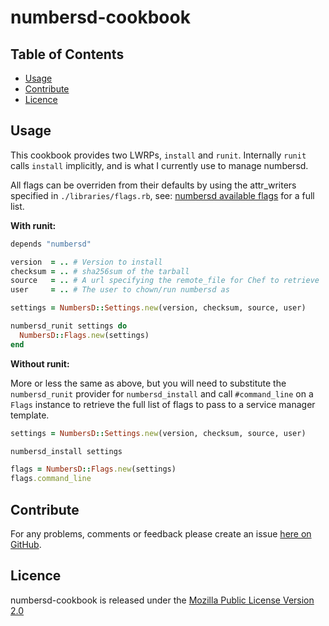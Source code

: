 # numbersd-cookbook

Table of Contents
-----------------

* [Usage](#usage)
* [Contribute](#contribute)
* [Licence](#licence)


## Usage

This cookbook provides two LWRPs, `install` and `runit`. Internally `runit`
calls `install` implicitly, and is what I currently use to manage numbersd.

All flags can be overriden from their defaults by using the attr_writers
specified in `./libraries/flags.rb`, see: [numbersd available flags](https://github.com/brendanhay/numbersd#available-flags) for a full list.

**With runit:**

```ruby
depends "numbersd"

version  = .. # Version to install
checksum = .. # sha256sum of the tarball
source   = .. # A url specifying the remote_file for Chef to retrieve
user     = .. # The user to chown/run numbersd as

settings = NumbersD::Settings.new(version, checksum, source, user)

numbersd_runit settings do
  NumbersD::Flags.new(settings)
end
```

**Without runit:**

More or less the same as above, but you will need to substitute the
`numbersd_runit` provider for `numbersd_install` and call `#command_line` on a `Flags`
instance to retrieve the full list of flags to pass to a service manager template.

```ruby
settings = NumbersD::Settings.new(version, checksum, source, user)

numbersd_install settings

flags = NumbersD::Flags.new(settings)
flags.command_line
```


## Contribute

For any problems, comments or feedback please create an issue [here on GitHub](github.com/brendanhay/numbersd-cookbook/issues).


## Licence

numbersd-cookbook is released under the [Mozilla Public License Version 2.0](http://www.mozilla.org/MPL/)
